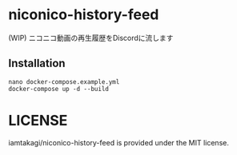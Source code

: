 # niconico-history-feed
(WIP) ニコニコ動画の再生履歴をDiscordに流します

## Installation
```
nano docker-compose.example.yml
docker-compose up -d --build
```

# LICENSE
iamtakagi/niconico-history-feed is provided under the MIT license.
